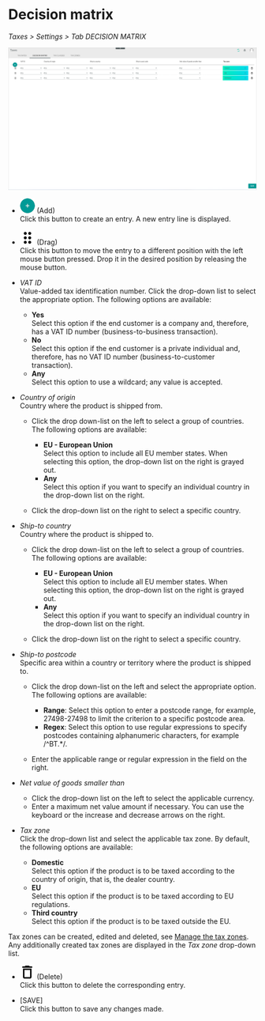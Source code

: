 # Decision matrix

*Taxes > Settings > Tab DECISION MATRIX*

![Decision matrix](../../Assets/Screenshots/Taxes/Settings/DecisionMatrix/DecisionMatrix.png "[Decision matrix]")

- ![Add](../../Assets/Icons/Plus01.png "[Add]") (Add)   
Click this button to create an entry. A new entry line is displayed.

- ![Drag](../../Assets/Icons/Points03.png "[Drag]") (Drag)  
Click this button to move the entry to a different position with the left mouse button pressed. Drop it in the desired position by releasing the mouse button.

- *VAT ID*  
Value-added tax identification number. Click the drop-down list to select the appropriate option. The following options are available:

  - **Yes**  
  Select this option if the end customer is a company and, therefore, has a VAT ID number (business-to-business transaction).
  - **No**  
  Select this option if the end customer is a private individual and, therefore, has no VAT ID number (business-to-customer transaction).
  - **Any**  
Select this option to use a wildcard; any value is accepted.


- *Country of origin*  
Country where the product is shipped from.

  - Click the drop down-list on the left to select a group of countries. The following options are available:

    - **EU - European Union**  
    Select this option to include all EU member states. When selecting this option, the drop-down list on the right is grayed out.
    - **Any**  
    Select this option if you want to specify an individual country in the drop-down list on the right.

  - Click the drop-down list on the right to select a specific country.  

- *Ship-to country*  
Country where the product is shipped to.

  - Click the drop down-list on the left to select a group of countries. The following options are available:

    - **EU - European Union**  
    Select this option to include all EU member states. When selecting this option, the drop-down list on the right is grayed out.
    - **Any**  
    Select this option if you want to specify an individual country in the drop-down list on the right.

  - Click the drop-down list on the right to select a specific country.  

- *Ship-to postcode*  
Specific area within a country or territory where the product is shipped to.

  - Click the drop down-list on the left and select the appropriate option. The following options are available:

    - **Range**: Select this option to enter a postcode range, for example, 27498-27498 to limit the criterion to a specific postcode area.
    - **Regex**: Select this option to use regular expressions to specify postcodes containing alphanumeric characters, for example /^BT.*/.  

  - Enter the applicable range or regular expression in the field on the right.

- *Net value of goods smaller than*  

  - Click the drop-down list on the left to select the applicable currency.   
  - Enter a maximum net value amount if necessary. You can use the keyboard or the increase and decrease arrows on the right.


- *Tax zone*  
Click the drop-down list and select the applicable tax zone. By default, the following options are available:

  - **Domestic**  
  Select this option if the product is to be taxed according to the country of origin, that is, the dealer country.
  - **EU**  
  Select this option if the product is to be taxed according to EU regulations.
  - **Third country**  
  Select this option if the product is to be taxed outside the EU.

[comment]: <> (Check with FS if this is correct!)

Tax zones can be created, edited and deleted, see [Manage the tax zones](../Integration/03_ManageTaxZones.md). Any additionally created tax zones are displayed in the *Tax zone* drop-down list. 

- ![Delete](../../Assets/Icons/Trash08.png "[Delete]") (Delete)  
Click this button to delete the corresponding entry.  

- [SAVE]  
Click this button to save any changes made.
